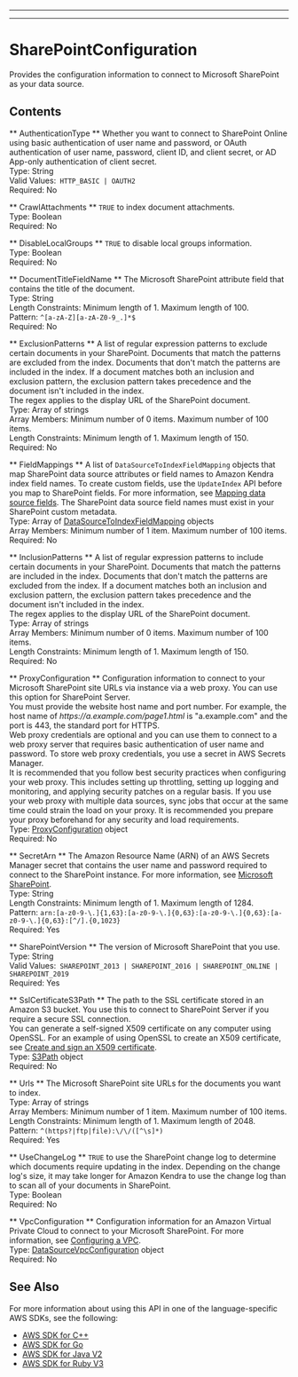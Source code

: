 --------

--------

# SharePointConfiguration<a name="API_SharePointConfiguration"></a>

Provides the configuration information to connect to Microsoft SharePoint as your data source\.

## Contents<a name="API_SharePointConfiguration_Contents"></a>

 ** AuthenticationType **   <a name="Kendra-Type-SharePointConfiguration-AuthenticationType"></a>
Whether you want to connect to SharePoint Online using basic authentication of user name and password, or OAuth authentication of user name, password, client ID, and client secret, or AD App\-only authentication of client secret\.  
Type: String  
Valid Values:` HTTP_BASIC | OAUTH2`   
Required: No

 ** CrawlAttachments **   <a name="Kendra-Type-SharePointConfiguration-CrawlAttachments"></a>
 `TRUE` to index document attachments\.  
Type: Boolean  
Required: No

 ** DisableLocalGroups **   <a name="Kendra-Type-SharePointConfiguration-DisableLocalGroups"></a>
 `TRUE` to disable local groups information\.  
Type: Boolean  
Required: No

 ** DocumentTitleFieldName **   <a name="Kendra-Type-SharePointConfiguration-DocumentTitleFieldName"></a>
The Microsoft SharePoint attribute field that contains the title of the document\.  
Type: String  
Length Constraints: Minimum length of 1\. Maximum length of 100\.  
Pattern: `^[a-zA-Z][a-zA-Z0-9_.]*$`   
Required: No

 ** ExclusionPatterns **   <a name="Kendra-Type-SharePointConfiguration-ExclusionPatterns"></a>
A list of regular expression patterns to exclude certain documents in your SharePoint\. Documents that match the patterns are excluded from the index\. Documents that don't match the patterns are included in the index\. If a document matches both an inclusion and exclusion pattern, the exclusion pattern takes precedence and the document isn't included in the index\.  
The regex applies to the display URL of the SharePoint document\.  
Type: Array of strings  
Array Members: Minimum number of 0 items\. Maximum number of 100 items\.  
Length Constraints: Minimum length of 1\. Maximum length of 150\.  
Required: No

 ** FieldMappings **   <a name="Kendra-Type-SharePointConfiguration-FieldMappings"></a>
A list of `DataSourceToIndexFieldMapping` objects that map SharePoint data source attributes or field names to Amazon Kendra index field names\. To create custom fields, use the `UpdateIndex` API before you map to SharePoint fields\. For more information, see [Mapping data source fields](https://docs.aws.amazon.com/kendra/latest/dg/field-mapping.html)\. The SharePoint data source field names must exist in your SharePoint custom metadata\.  
Type: Array of [DataSourceToIndexFieldMapping](API_DataSourceToIndexFieldMapping.md) objects  
Array Members: Minimum number of 1 item\. Maximum number of 100 items\.  
Required: No

 ** InclusionPatterns **   <a name="Kendra-Type-SharePointConfiguration-InclusionPatterns"></a>
A list of regular expression patterns to include certain documents in your SharePoint\. Documents that match the patterns are included in the index\. Documents that don't match the patterns are excluded from the index\. If a document matches both an inclusion and exclusion pattern, the exclusion pattern takes precedence and the document isn't included in the index\.  
The regex applies to the display URL of the SharePoint document\.  
Type: Array of strings  
Array Members: Minimum number of 0 items\. Maximum number of 100 items\.  
Length Constraints: Minimum length of 1\. Maximum length of 150\.  
Required: No

 ** ProxyConfiguration **   <a name="Kendra-Type-SharePointConfiguration-ProxyConfiguration"></a>
Configuration information to connect to your Microsoft SharePoint site URLs via instance via a web proxy\. You can use this option for SharePoint Server\.  
You must provide the website host name and port number\. For example, the host name of *https://a\.example\.com/page1\.html* is "a\.example\.com" and the port is 443, the standard port for HTTPS\.  
Web proxy credentials are optional and you can use them to connect to a web proxy server that requires basic authentication of user name and password\. To store web proxy credentials, you use a secret in AWS Secrets Manager\.  
It is recommended that you follow best security practices when configuring your web proxy\. This includes setting up throttling, setting up logging and monitoring, and applying security patches on a regular basis\. If you use your web proxy with multiple data sources, sync jobs that occur at the same time could strain the load on your proxy\. It is recommended you prepare your proxy beforehand for any security and load requirements\.  
Type: [ProxyConfiguration](API_ProxyConfiguration.md) object  
Required: No

 ** SecretArn **   <a name="Kendra-Type-SharePointConfiguration-SecretArn"></a>
The Amazon Resource Name \(ARN\) of an AWS Secrets Manager secret that contains the user name and password required to connect to the SharePoint instance\. For more information, see [Microsoft SharePoint](https://docs.aws.amazon.com/kendra/latest/dg/data-source-sharepoint.html)\.  
Type: String  
Length Constraints: Minimum length of 1\. Maximum length of 1284\.  
Pattern: `arn:[a-z0-9-\.]{1,63}:[a-z0-9-\.]{0,63}:[a-z0-9-\.]{0,63}:[a-z0-9-\.]{0,63}:[^/].{0,1023}`   
Required: Yes

 ** SharePointVersion **   <a name="Kendra-Type-SharePointConfiguration-SharePointVersion"></a>
The version of Microsoft SharePoint that you use\.  
Type: String  
Valid Values:` SHAREPOINT_2013 | SHAREPOINT_2016 | SHAREPOINT_ONLINE | SHAREPOINT_2019`   
Required: Yes

 ** SslCertificateS3Path **   <a name="Kendra-Type-SharePointConfiguration-SslCertificateS3Path"></a>
The path to the SSL certificate stored in an Amazon S3 bucket\. You use this to connect to SharePoint Server if you require a secure SSL connection\.  
You can generate a self\-signed X509 certificate on any computer using OpenSSL\. For an example of using OpenSSL to create an X509 certificate, see [Create and sign an X509 certificate](https://docs.aws.amazon.com/elasticbeanstalk/latest/dg/configuring-https-ssl.html)\.  
Type: [S3Path](API_S3Path.md) object  
Required: No

 ** Urls **   <a name="Kendra-Type-SharePointConfiguration-Urls"></a>
The Microsoft SharePoint site URLs for the documents you want to index\.  
Type: Array of strings  
Array Members: Minimum number of 1 item\. Maximum number of 100 items\.  
Length Constraints: Minimum length of 1\. Maximum length of 2048\.  
Pattern: `^(https?|ftp|file):\/\/([^\s]*)`   
Required: Yes

 ** UseChangeLog **   <a name="Kendra-Type-SharePointConfiguration-UseChangeLog"></a>
 `TRUE` to use the SharePoint change log to determine which documents require updating in the index\. Depending on the change log's size, it may take longer for Amazon Kendra to use the change log than to scan all of your documents in SharePoint\.  
Type: Boolean  
Required: No

 ** VpcConfiguration **   <a name="Kendra-Type-SharePointConfiguration-VpcConfiguration"></a>
Configuration information for an Amazon Virtual Private Cloud to connect to your Microsoft SharePoint\. For more information, see [Configuring a VPC](https://docs.aws.amazon.com/kendra/latest/dg/vpc-configuration.html)\.  
Type: [DataSourceVpcConfiguration](API_DataSourceVpcConfiguration.md) object  
Required: No

## See Also<a name="API_SharePointConfiguration_SeeAlso"></a>

For more information about using this API in one of the language\-specific AWS SDKs, see the following:
+  [AWS SDK for C\+\+](https://docs.aws.amazon.com/goto/SdkForCpp/kendra-2019-02-03/SharePointConfiguration) 
+  [AWS SDK for Go](https://docs.aws.amazon.com/goto/SdkForGoV1/kendra-2019-02-03/SharePointConfiguration) 
+  [AWS SDK for Java V2](https://docs.aws.amazon.com/goto/SdkForJavaV2/kendra-2019-02-03/SharePointConfiguration) 
+  [AWS SDK for Ruby V3](https://docs.aws.amazon.com/goto/SdkForRubyV3/kendra-2019-02-03/SharePointConfiguration) 